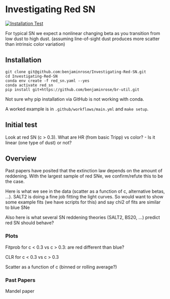 # Investigating Red SN

[![Installation Test](https://github.com/benjaminrose/Investigating-Red-SN/actions/workflows/main.yml/badge.svg)](https://github.com/benjaminrose/Investigating-Red-SN/actions/workflows/main.yml)

For typical SN we expect a nonlinear changing beta as you transition from low dust to high dust. (assuming line-of-sight dust produces more scatter than intrinsic color variation)


## Installation

```shell
git clone git@github.com:benjaminrose/Investigating-Red-SN.git
cd Investigating-Red-SN
conda env create -f red_sn.yaml --yes
conda activate red_sn
pip install git+https://github.com/benjaminrose/br-util.git
```

Not sure why pip installation via GitHub is not working with conda.

A worked example is in `.github/workflows/main.yml` and `make setup`.


## Initial test

Look at red SN (c > 0.3). What are HR (from basic Tripp) vs color? - Is it linear (one type of dust) or not?


## Overview

Past papers have posited that the extinction law depends on the amount of reddening.  With the largest sample of red SNe, we confirm/refute this to be the case.

Here is what we see in the data (scatter as a function of c, alternative betas, ...). 
SALT2 is doing a fine job fitting the light curves. So would want to show some example fits (we have scripts for this) and say chi2 of fits are similar to blue SNe

Also here is what several SN reddening theories (SALT2, BS20, ...) predict red SN should behave?

### Plots

Fitprob for c < 0.3 vs c > 0.3: are red different than blue?

CLR for c < 0.3 vs c > 0.3

Scatter as a function of c (binned or rolling average?)


### Past Papers

Mandel paper